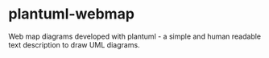 # plantuml-webmap
Web map diagrams developed with plantuml - a simple and human readable text description to draw UML diagrams.
